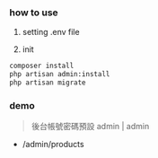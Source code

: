 
### how to use 

1. setting .env  file

2. init
```bash 
composer install 
php artisan admin:install 
php artisan migrate 
```


### demo 

> 後台帳號密碼預設 admin | admin

- /admin/products